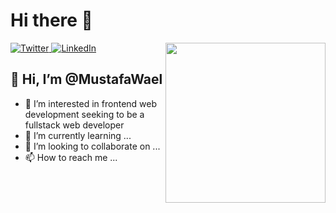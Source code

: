# Hi there 👋

<div align="left">
  <a href="https://twitter.com/omBratteng">
    <img
      src="https://img.shields.io/twitter/follow/omBratteng?label=Twitter&logo=twitter&style=flat-square&color=1da1f2&logoColor=ffffff"
      alt="Twitter"
    />
  </a>
  <a href="https://www.linkedin.com/in/https://www.linkedin.com/in/mustafa-wael/">
    <img
      src="https://img.shields.io/static/v1?logo=linkedin&style=flat-square&color=0072b1&label=LinkedIn&message=%E2%98%86"
      alt="LinkedIn"
    />
  </a>
  <a href="https://app.daily.dev/MustafaWael" target="_blank">
    <img
      width="256"
      align="right"
      src="https://api.daily.dev/devcards/15bb35fa5c684e439949d826f0935b21.png?r=10g"
    />
  </a>

## 👋 Hi, I’m @MustafaWael

- 👀 I’m interested in frontend web development seeking to be a fullstack web developer
- 🌱 I’m currently learning ...
- 💞️ I’m looking to collaborate on ...
- 📫 How to reach me ...


<!---
MustafaWael/MustafaWael is a ✨ special ✨ repository because its `README.md` (this file) appears on your GitHub profile.
You can click the Preview link to take a look at your changes.
--->
